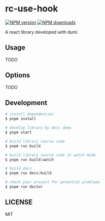 # rc-use-hook

[![NPM version](https://img.shields.io/npm/v/rc-use-hook.svg?style=flat)](https://npmjs.org/package/rc-use-hook)
[![NPM downloads](http://img.shields.io/npm/dm/rc-use-hook.svg?style=flat)](https://npmjs.org/package/rc-use-hook)

A react library developed with dumi

## Usage

TODO

## Options

TODO

## Development

```bash
# install dependencies
$ pnpm install

# develop library by docs demo
$ pnpm start

# build library source code
$ pnpm run build

# build library source code in watch mode
$ pnpm run build:watch

# build docs
$ pnpm run docs:build

# check your project for potential problems
$ pnpm run doctor
```

## LICENSE

MIT
